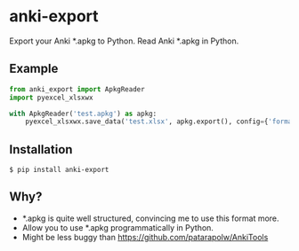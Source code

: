 # anki-export

Export your Anki \*.apkg to Python. Read Anki \*.apkg in Python.

## Example

```python
from anki_export import ApkgReader
import pyexcel_xlsxwx

with ApkgReader('test.apkg') as apkg:
    pyexcel_xlsxwx.save_data('test.xlsx', apkg.export(), config={'format': None})
```

## Installation

```commandline
$ pip install anki-export
```

## Why?

- \*.apkg is quite well structured, convincing me to use this format more.
- Allow you to use \*.apkg programmatically in Python.
- Might be less buggy than https://github.com/patarapolw/AnkiTools
